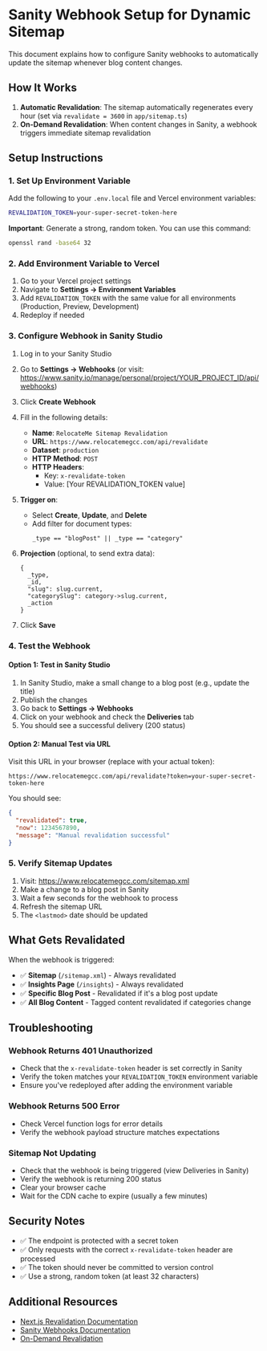 # Sanity Webhook Setup for Dynamic Sitemap

This document explains how to configure Sanity webhooks to automatically update the sitemap whenever blog content changes.

## How It Works

1. **Automatic Revalidation**: The sitemap automatically regenerates every hour (set via `revalidate = 3600` in `app/sitemap.ts`)
2. **On-Demand Revalidation**: When content changes in Sanity, a webhook triggers immediate sitemap revalidation

## Setup Instructions

### 1. Set Up Environment Variable

Add the following to your `.env.local` file and Vercel environment variables:

```bash
REVALIDATION_TOKEN=your-super-secret-token-here
```

**Important**: Generate a strong, random token. You can use this command:
```bash
openssl rand -base64 32
```

### 2. Add Environment Variable to Vercel

1. Go to your Vercel project settings
2. Navigate to **Settings → Environment Variables**
3. Add `REVALIDATION_TOKEN` with the same value for all environments (Production, Preview, Development)
4. Redeploy if needed

### 3. Configure Webhook in Sanity Studio

1. Log in to your Sanity Studio
2. Go to **Settings → Webhooks** (or visit: https://www.sanity.io/manage/personal/project/YOUR_PROJECT_ID/api/webhooks)
3. Click **Create Webhook**
4. Fill in the following details:

   - **Name**: `RelocateMe Sitemap Revalidation`
   - **URL**: `https://www.relocatemegcc.com/api/revalidate`
   - **Dataset**: `production`
   - **HTTP Method**: `POST`
   - **HTTP Headers**:
     - Key: `x-revalidate-token`
     - Value: [Your REVALIDATION_TOKEN value]

5. **Trigger on**:
   - Select **Create**, **Update**, and **Delete**
   - Add filter for document types:
     ```groq
     _type == "blogPost" || _type == "category"
     ```

6. **Projection** (optional, to send extra data):
   ```groq
   {
     _type,
     _id,
     "slug": slug.current,
     "categorySlug": category->slug.current,
     _action
   }
   ```

7. Click **Save**

### 4. Test the Webhook

#### Option 1: Test in Sanity Studio
1. In Sanity Studio, make a small change to a blog post (e.g., update the title)
2. Publish the changes
3. Go back to **Settings → Webhooks**
4. Click on your webhook and check the **Deliveries** tab
5. You should see a successful delivery (200 status)

#### Option 2: Manual Test via URL
Visit this URL in your browser (replace with your actual token):
```
https://www.relocatemegcc.com/api/revalidate?token=your-super-secret-token-here
```

You should see:
```json
{
  "revalidated": true,
  "now": 1234567890,
  "message": "Manual revalidation successful"
}
```

### 5. Verify Sitemap Updates

1. Visit: https://www.relocatemegcc.com/sitemap.xml
2. Make a change to a blog post in Sanity
3. Wait a few seconds for the webhook to process
4. Refresh the sitemap URL
5. The `<lastmod>` date should be updated

## What Gets Revalidated

When the webhook is triggered:

- ✅ **Sitemap** (`/sitemap.xml`) - Always revalidated
- ✅ **Insights Page** (`/insights`) - Always revalidated
- ✅ **Specific Blog Post** - Revalidated if it's a blog post update
- ✅ **All Blog Content** - Tagged content revalidated if categories change

## Troubleshooting

### Webhook Returns 401 Unauthorized
- Check that the `x-revalidate-token` header is set correctly in Sanity
- Verify the token matches your `REVALIDATION_TOKEN` environment variable
- Ensure you've redeployed after adding the environment variable

### Webhook Returns 500 Error
- Check Vercel function logs for error details
- Verify the webhook payload structure matches expectations

### Sitemap Not Updating
- Check that the webhook is being triggered (view Deliveries in Sanity)
- Verify the webhook is returning 200 status
- Clear your browser cache
- Wait for the CDN cache to expire (usually a few minutes)

## Security Notes

- ✅ The endpoint is protected with a secret token
- ✅ Only requests with the correct `x-revalidate-token` header are processed
- ✅ The token should never be committed to version control
- ✅ Use a strong, random token (at least 32 characters)

## Additional Resources

- [Next.js Revalidation Documentation](https://nextjs.org/docs/app/building-your-application/data-fetching/fetching-caching-and-revalidating#revalidating-data)
- [Sanity Webhooks Documentation](https://www.sanity.io/docs/webhooks)
- [On-Demand Revalidation](https://nextjs.org/docs/app/building-your-application/data-fetching/fetching-caching-and-revalidating#on-demand-revalidation)
